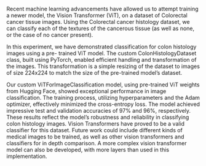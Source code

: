 Recent machine learning advancements have allowed us to attempt training a newer model, the Vision Transformer (ViT), on a dataset of Colorectal cancer tissue images. Using the Colorectal cancer histology dataset, we can classify each of the textures of the cancerous tissue (as well as none, or the case of no cancer present).

In this experiment, we have demonstrated classification for colon histology images using a pre- trained ViT model. The custom ColonHistologyDataset class, built using PyTorch, enabled efficient handling and transformation of the images. This transformation is a simple resizing of the dataset to images of size 224x224 to match the size of the pre-trained model’s dataset.

Our custom ViTForImageClassification model, using pre-trained ViT weights from Hugging Face, showed exceptional performance in image classification. The training process, utilizing hyperparameters and the Adam optimizer, effectively minimized the cross-entropy loss. The model achieved impressive test and validation accuracies of 97% and 96%, respectively. These results reflect the model’s robustness and reliability in classifying colon histology images.
Vision Transformers have proved to be a valid classifier for this dataset. Future work could include different kinds of medical images to be trained, as well as other vision transformers and classifiers for in depth comparison. A more complex vision transformer model can also be developed, with more layers than used in this implementation.
